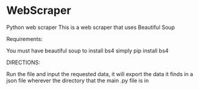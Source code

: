 # WebScraper
Python web scraper 
This is a web scraper that
uses Beautiful Soup

Requirements:

You must have beautiful soup
to install bs4 simply pip install bs4

DIRECTIONS:

Run the file and input the 
requested data, it will export the
data it finds in a json file wherever
the directory that the main .py file
is in
